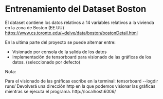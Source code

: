 # Entrenamiento del Dataset Boston

El dataset contiene los datos relativos a 14 variables relativos a la vivienda en la zona de Boston (EE.UU)
https://www.cs.toronto.edu/~delve/data/boston/bostonDetail.html

En la ultima parte del proyecto se puede alternar entre:
* Visionado por consola de la salida de los datos
* Implementación de tensorboard para visionado de las gráficas de los datos. (seleccionado por defecto)

Nota:

Para el visionado de las gráficas escribe en la terminal:
  tensorboard --logdir runs/
Devolverá una dirección http en la que podemos visionar las gráficas mientras se ejecuta el programa.
http://localhost:6006/

